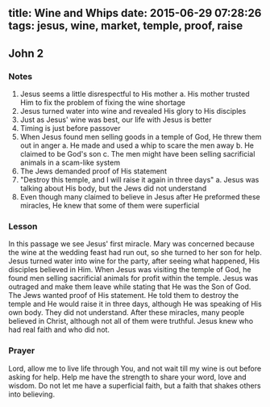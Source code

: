 title: Wine and Whips
date: 2015-06-29 07:28:26
tags: jesus, wine, market, temple, proof, raise
---

## John 2

### Notes

1. Jesus seems a little disrespectful to His mother
  a. His mother trusted Him to fix the problem of fixing the wine shortage
2. Jesus turned water into wine and revealed His glory to His disciples
3. Just as Jesus' wine was best, our life with Jesus is better
4. Timing is just before passover
5. When Jesus found men selling goods in a temple of God, He threw them out in anger
  a. He made and used a whip to scare the men away
  b. He claimed to be God's son
  c. The men might have been selling sacrificial animals in a scam-like system
6. The Jews demanded proof of His statement
7. "Destroy this temple, and I will raise it again in three days"
  a. Jesus was talking about His body, but the Jews did not understand
8. Even though many claimed to believe in Jesus after He preformed these miracles, He knew that some of them were superficial

### Lesson

In this passage we see Jesus' first miracle. Mary was concerned because the wine at the wedding feast had run out, so she turned to her son for help. Jesus turned water into wine for the party, after seeing what happened, His disciples believed in Him. When Jesus was visiting the temple of God, he found men selling sacrificial animals for profit within the temple. Jesus was outraged and make them leave while stating that He was the Son of God. The Jews wanted proof of His statement. He told them to destroy the temple and He would raise it in three days, although He was speaking of His own body. They did not understand. After these miracles, many people believed in Christ, although not all of them were truthful. Jesus knew who had real faith and who did not.

### Prayer

Lord, allow me to live life through You, and not wait till my wine is out before asking for help. Help me have the strength to share your word, love and wisdom. Do not let me have a superficial faith, but a faith that shakes others into believing.
